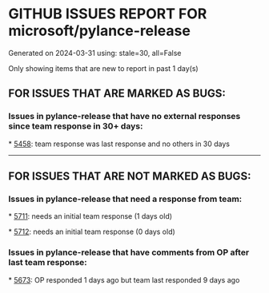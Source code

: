 
# GITHUB ISSUES REPORT FOR microsoft/pylance-release


Generated on 2024-03-31 using: stale=30, all=False


Only showing items that are new to report in past 1 day(s)


## FOR ISSUES THAT ARE MARKED AS BUGS:


### Issues in pylance-release that have no external responses since team response in 30+ days:


\* [5458](https://github.com/microsoft/pylance-release/issues/5458 "Autocomplete for class parameters not working on 2023.12.1 and later versions"): team response was last response and no others in 30 days

---

## FOR ISSUES THAT ARE NOT MARKED AS BUGS:


### Issues in pylance-release that need a response from team:


\* [5711](https://github.com/microsoft/pylance-release/issues/5711 "Stub file not generating when attempted."): needs an initial team response (1 days old)

\* [5712](https://github.com/microsoft/pylance-release/issues/5712 "file analysis hanging infinitly, and subsequently pylance does not work correctly any more"): needs an initial team response (0 days old)

### Issues in pylance-release that have comments from OP after last team response:


\* [5673](https://github.com/microsoft/pylance-release/issues/5673 "Quick fix does not respect analysis exclude path"): OP responded 1 days ago but team last responded 9 days ago
